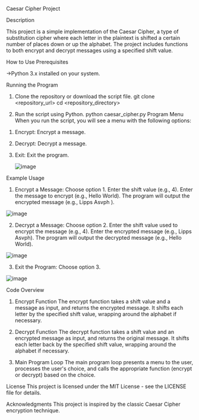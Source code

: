 Caesar Cipher Project

Description

This project is a simple implementation of the Caesar Cipher, a type of substitution cipher where each letter in the plaintext is shifted a certain number of places down or up the alphabet. The project includes functions to both encrypt and decrypt messages using a specified shift value.

How to Use  Prerequisites

->Python 3.x installed on your system.

Running the Program

1. Clone the repository or download the script file.
git clone <repository_url>
cd <repository_directory>

2. Run the script using Python.
python caesar_cipher.py
Program Menu
When you run the script, you will see a menu with the following options:

1) Encrypt: Encrypt a message.

2) Decrypt: Decrypt a message.

3) Exit: Exit the program.
   
   ![image](https://github.com/umarfarooq003/PRODIGY-CS-1/assets/174965538/c8e400e8-10ac-4451-a79a-ecbd1e5be1a4)

Example Usage
1. Encrypt a Message:
Choose option 1.
Enter the shift value (e.g., 4).
Enter the message to encrypt (e.g., Hello World).
The program will output the encrypted message (e.g., Lipps Asvph ).

![image](https://github.com/umarfarooq003/PRODIGY-CS-1/assets/174965538/7358a36a-44f2-4fa8-8c1c-13f969ecbf0e)

2. Decrypt a Message:
Choose option 2.
Enter the shift value used to encrypt the message (e.g., 4).
Enter the encrypted message (e.g., Lipps Asvph).
The program will output the decrypted message (e.g., Hello World).

![image](https://github.com/umarfarooq003/PRODIGY-CS-1/assets/174965538/3bf102ed-2151-428c-bbfa-1fafcbf80889)

3. Exit the Program:
Choose option 3.

![image](https://github.com/umarfarooq003/PRODIGY-CS-1/assets/174965538/aaa67c44-7365-4e45-8a79-3917b3c873c9)

Code Overview

1) Encrypt Function
The encrypt function takes a shift value and a message as input, and returns the encrypted message. It shifts each letter by the specified shift value, wrapping around the alphabet if necessary.

2) Decrypt Function
The decrypt function takes a shift value and an encrypted message as input, and returns the original message. It shifts each letter back by the specified shift value, wrapping around the alphabet if necessary.

3) Main Program Loop
The main program loop presents a menu to the user, processes the user's choice, and calls the appropriate function (encrypt or decrypt) based on the choice.

License
This project is licensed under the MIT License - see the LICENSE file for details.

Acknowledgments
This project is inspired by the classic Caesar Cipher encryption technique.
